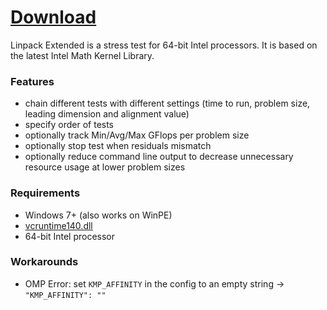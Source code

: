 # [Download](https://github.com/BoringBoredom/Linpack-Extended/archive/refs/heads/master.zip)

Linpack Extended is a stress test for 64-bit Intel processors. It is based on the latest Intel Math Kernel Library.

### Features

- chain different tests with different settings (time to run, problem size, leading dimension and alignment value)
- specify order of tests
- optionally track Min/Avg/Max GFlops per problem size
- optionally stop test when residuals mismatch
- optionally reduce command line output to decrease unnecessary resource usage at lower problem sizes

### Requirements

- Windows 7+ (also works on WinPE)
- [vcruntime140.dll](https://aka.ms/vs/17/release/vc_redist.x64.exe)
- 64-bit Intel processor

### Workarounds

- OMP Error: set `KMP_AFFINITY` in the config to an empty string -> `"KMP_AFFINITY": ""`
